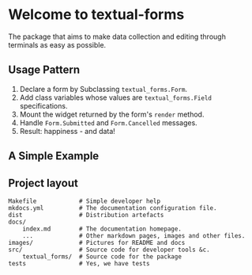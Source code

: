 # Welcome to textual-forms

The package that aims to make data collection and editing through terminals as easy as possible.

## Usage Pattern

1. Declare a form by Subclassing `textual_forms.Form`.
2. Add class variables whose values are `textual_forms.Field` specifications.
3. Mount the widget returned by the form's `render` method.
4. Handle `Form.Submitted` and `Form.Cancelled` messages.
4. Result: happiness - and data!

## A Simple Example



## Project layout

    Makefile            # Simple developer help
    mkdocs.yml          # The documentation configuration file.
    dist                # Distribution artefacts
    docs/
        index.md        # The documentation homepage.
        ...             # Other markdown pages, images and other files.
    images/             # Pictures for README and docs
    src/                # Source code for developer tools &c.
        textual_forms/  # Source code for the package
    tests               # Yes, we have tests

